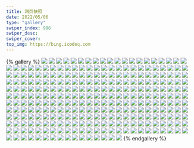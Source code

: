 ```yaml
---
title: 网页快照
date: 2022/05/06 
type: "gallery" 
swiper_index: 996
swiper_desc: 
swiper_cover: 
top_img: https://bing.icodeq.com 
---
```


{% gallery %}
![](https://alist.learnonly.xyz/d/!网页快照/read.learnonly.xyz/2022-11-10_21-59-09.png)
![](https://alist.learnonly.xyz/d/!网页快照/read.learnonly.xyz/2022-11-12_02-49-02.png)
![](https://alist.learnonly.xyz/d/!网页快照/read.learnonly.xyz/2022-11-12_21-58-44.png)
![](https://alist.learnonly.xyz/d/!网页快照/read.learnonly.xyz/2022-11-11_21-58-23.png)
![](https://alist.learnonly.xyz/d/!网页快照/read.learnonly.xyz/2022-11-11_09-58-41.png)
![](https://alist.learnonly.xyz/d/!网页快照/read.learnonly.xyz/2022-11-11_13-33-58.png)
![](https://alist.learnonly.xyz/d/!网页快照/read.learnonly.xyz/2022-11-10_07-01-33.png)
![](https://alist.learnonly.xyz/d/!网页快照/read.learnonly.xyz/2022-11-12_13-20-18.png)
![](https://alist.learnonly.xyz/d/!网页快照/read.learnonly.xyz/2022-11-11_04-23-26.png)
![](https://alist.learnonly.xyz/d/!网页快照/read.learnonly.xyz/2022-11-12_15-58-39.png)
![](https://alist.learnonly.xyz/d/!网页快照/read.learnonly.xyz/2022-11-10_09-58-19.png)
![](https://alist.learnonly.xyz/d/!网页快照/read.learnonly.xyz/2022-11-10_13-42-35.png)
![](https://alist.learnonly.xyz/d/!网页快照/read.learnonly.xyz/2022-11-10_02-55-05.png)
![](https://alist.learnonly.xyz/d/!网页快照/read.learnonly.xyz/2022-11-10_04-31-18.png)
![](https://alist.learnonly.xyz/d/!网页快照/read.learnonly.xyz/2022-11-10_15-58-55.png)
![](https://alist.learnonly.xyz/d/!网页快照/read.learnonly.xyz/2022-11-12_04-19-35.png)
![](https://alist.learnonly.xyz/d/!网页快照/read.learnonly.xyz/2022-11-12_06-59-54.png)
![](https://alist.learnonly.xyz/d/!网页快照/read.learnonly.xyz/2022-11-12_09-58-24.png)
![](https://alist.learnonly.xyz/d/!网页快照/read.learnonly.xyz/2022-11-11_19-01-42.png)
![](https://alist.learnonly.xyz/d/!网页快照/read.learnonly.xyz/2022-11-11_16-00-25.png)
![](https://alist.learnonly.xyz/d/!网页快照/read.learnonly.xyz/2022-11-12_18-59-05.png)
![](https://alist.learnonly.xyz/d/!网页快照/read.learnonly.xyz/2022-11-11_02-54-54.png)
![](https://alist.learnonly.xyz/d/!网页快照/img.pighog.repl.co/2022-11-11_15-56-37.png)
![](https://alist.learnonly.xyz/d/!网页快照/img.pighog.repl.co/2022-11-12_18-56-28.png)
![](https://alist.learnonly.xyz/d/!网页快照/img.pighog.repl.co/2022-11-12_13-17-27.png)
![](https://alist.learnonly.xyz/d/!网页快照/img.pighog.repl.co/2022-11-10_02-52-32.png)
![](https://alist.learnonly.xyz/d/!网页快照/img.pighog.repl.co/2022-11-11_18-59-27.png)
![](https://alist.learnonly.xyz/d/!网页快照/img.pighog.repl.co/2022-11-11_13-32-03.png)
![](https://alist.learnonly.xyz/d/!网页快照/img.pighog.repl.co/2022-11-10_13-39-40.png)
![](https://alist.learnonly.xyz/d/!网页快照/img.pighog.repl.co/2022-11-11_09-56-28.png)
![](https://alist.learnonly.xyz/d/!网页快照/img.pighog.repl.co/2022-11-11_04-21-25.png)
![](https://alist.learnonly.xyz/d/!网页快照/img.pighog.repl.co/2022-11-12_02-46-21.png)
![](https://alist.learnonly.xyz/d/!网页快照/img.pighog.repl.co/2022-11-10_21-56-24.png)
![](https://alist.learnonly.xyz/d/!网页快照/img.pighog.repl.co/2022-11-12_09-56-16.png)
![](https://alist.learnonly.xyz/d/!网页快照/img.pighog.repl.co/2022-11-12_04-17-28.png)
![](https://alist.learnonly.xyz/d/!网页快照/img.pighog.repl.co/2022-11-10_06-59-04.png)
![](https://alist.learnonly.xyz/d/!网页快照/img.pighog.repl.co/2022-11-12_15-56-08.png)
![](https://alist.learnonly.xyz/d/!网页快照/img.pighog.repl.co/2022-11-11_02-52-35.png)
![](https://alist.learnonly.xyz/d/!网页快照/img.pighog.repl.co/2022-11-10_15-56-07.png)
![](https://alist.learnonly.xyz/d/!网页快照/img.pighog.repl.co/2022-11-12_21-56-31.png)
![](https://alist.learnonly.xyz/d/!网页快照/img.pighog.repl.co/2022-11-12_06-57-37.png)
![](https://alist.learnonly.xyz/d/!网页快照/img.pighog.repl.co/2022-11-10_04-29-04.png)
![](https://alist.learnonly.xyz/d/!网页快照/img.pighog.repl.co/2022-11-11_21-56-04.png)
![](https://alist.learnonly.xyz/d/!网页快照/img.pighog.repl.co/2022-11-10_09-56-06.png)
![](https://alist.learnonly.xyz/d/!网页快照/blog.learnonly.xyz/2022-11-10_06-58-46.png)
![](https://alist.learnonly.xyz/d/!网页快照/blog.learnonly.xyz/2022-11-10_09-55-44.png)
![](https://alist.learnonly.xyz/d/!网页快照/blog.learnonly.xyz/2022-11-11_18-59-10.png)
![](https://alist.learnonly.xyz/d/!网页快照/blog.learnonly.xyz/2022-11-11_13-31-46.png)
![](https://alist.learnonly.xyz/d/!网页快照/blog.learnonly.xyz/2022-11-12_06-57-20.png)
![](https://alist.learnonly.xyz/d/!网页快照/blog.learnonly.xyz/2022-11-10_04-25-47.png)
![](https://alist.learnonly.xyz/d/!网页快照/blog.learnonly.xyz/2022-11-10_02-52-10.png)
![](https://alist.learnonly.xyz/d/!网页快照/blog.learnonly.xyz/2022-11-10_21-56-07.png)
![](https://alist.learnonly.xyz/d/!网页快照/blog.learnonly.xyz/2022-11-12_15-55-47.png)
![](https://alist.learnonly.xyz/d/!网页快照/blog.learnonly.xyz/2022-11-12_02-46-04.png)
![](https://alist.learnonly.xyz/d/!网页快照/blog.learnonly.xyz/2022-11-12_09-55-59.png)
![](https://alist.learnonly.xyz/d/!网页快照/blog.learnonly.xyz/2022-11-10_15-55-49.png)
![](https://alist.learnonly.xyz/d/!网页快照/blog.learnonly.xyz/2022-11-12_21-56-12.png)
![](https://alist.learnonly.xyz/d/!网页快照/blog.learnonly.xyz/2022-11-12_04-17-11.png)
![](https://alist.learnonly.xyz/d/!网页快照/blog.learnonly.xyz/2022-11-12_13-17-09.png)
![](https://alist.learnonly.xyz/d/!网页快照/blog.learnonly.xyz/2022-11-12_18-56-11.png)
![](https://alist.learnonly.xyz/d/!网页快照/blog.learnonly.xyz/2022-11-11_09-56-11.png)
![](https://alist.learnonly.xyz/d/!网页快照/blog.learnonly.xyz/2022-11-10_13-39-22.png)
![](https://alist.learnonly.xyz/d/!网页快照/blog.learnonly.xyz/2022-11-11_02-52-19.png)
![](https://alist.learnonly.xyz/d/!网页快照/blog.learnonly.xyz/2022-11-11_04-21-06.png)
![](https://alist.learnonly.xyz/d/!网页快照/blog.learnonly.xyz/2022-11-11_21-55-47.png)
![](https://alist.learnonly.xyz/d/!网页快照/blog.learnonly.xyz/2022-11-11_15-56-20.png)
![](https://alist.learnonly.xyz/d/!网页快照/uptime.pighog.repl.co/2022-11-11_04-22-14.png)
![](https://alist.learnonly.xyz/d/!网页快照/uptime.pighog.repl.co/2022-11-10_04-29-58.png)
![](https://alist.learnonly.xyz/d/!网页快照/uptime.pighog.repl.co/2022-11-10_02-53-55.png)
![](https://alist.learnonly.xyz/d/!网页快照/uptime.pighog.repl.co/2022-11-10_15-57-20.png)
![](https://alist.learnonly.xyz/d/!网页快照/uptime.pighog.repl.co/2022-11-12_04-18-22.png)
![](https://alist.learnonly.xyz/d/!网页快照/uptime.pighog.repl.co/2022-11-11_09-57-28.png)
![](https://alist.learnonly.xyz/d/!网页快照/uptime.pighog.repl.co/2022-11-10_21-57-47.png)
![](https://alist.learnonly.xyz/d/!网页快照/uptime.pighog.repl.co/2022-11-10_09-57-04.png)
![](https://alist.learnonly.xyz/d/!网页快照/uptime.pighog.repl.co/2022-11-12_13-19-02.png)
![](https://alist.learnonly.xyz/d/!网页快照/uptime.pighog.repl.co/2022-11-11_13-32-53.png)
![](https://alist.learnonly.xyz/d/!网页快照/uptime.pighog.repl.co/2022-11-10_13-41-20.png)
![](https://alist.learnonly.xyz/d/!网页快照/uptime.pighog.repl.co/2022-11-11_21-57-03.png)
![](https://alist.learnonly.xyz/d/!网页快照/uptime.pighog.repl.co/2022-11-10_07-00-10.png)
![](https://alist.learnonly.xyz/d/!网页快照/uptime.pighog.repl.co/2022-11-12_15-57-14.png)
![](https://alist.learnonly.xyz/d/!网页快照/uptime.pighog.repl.co/2022-11-11_19-00-25.png)
![](https://alist.learnonly.xyz/d/!网页快照/uptime.pighog.repl.co/2022-11-12_02-47-07.png)
![](https://alist.learnonly.xyz/d/!网页快照/uptime.pighog.repl.co/2022-11-11_02-53-40.png)
![](https://alist.learnonly.xyz/d/!网页快照/uptime.pighog.repl.co/2022-11-11_15-59-10.png)
![](https://alist.learnonly.xyz/d/!网页快照/uptime.pighog.repl.co/2022-11-12_09-57-17.png)
![](https://alist.learnonly.xyz/d/!网页快照/uptime.pighog.repl.co/2022-11-12_06-58-53.png)
![](https://alist.learnonly.xyz/d/!网页快照/uptime.pighog.repl.co/2022-11-12_21-57-24.png)
![](https://alist.learnonly.xyz/d/!网页快照/uptime.pighog.repl.co/2022-11-12_18-57-22.png)
![](https://alist.learnonly.xyz/d/!网页快照/pighog.vercel.app/2022-11-10_09-55-57.png)
![](https://alist.learnonly.xyz/d/!网页快照/pighog.vercel.app/2022-11-10_06-58-54.png)
![](https://alist.learnonly.xyz/d/!网页快照/pighog.vercel.app/2022-11-12_04-17-19.png)
![](https://alist.learnonly.xyz/d/!网页快照/pighog.vercel.app/2022-11-11_18-59-18.png)
![](https://alist.learnonly.xyz/d/!网页快照/pighog.vercel.app/2022-11-12_06-57-27.png)
![](https://alist.learnonly.xyz/d/!网页快照/pighog.vercel.app/2022-11-10_21-56-14.png)
![](https://alist.learnonly.xyz/d/!网页快照/pighog.vercel.app/2022-11-12_13-17-17.png)
![](https://alist.learnonly.xyz/d/!网页快照/pighog.vercel.app/2022-11-11_21-55-55.png)
![](https://alist.learnonly.xyz/d/!网页快照/pighog.vercel.app/2022-11-11_13-31-53.png)
![](https://alist.learnonly.xyz/d/!网页快照/pighog.vercel.app/2022-11-12_18-56-18.png)
![](https://alist.learnonly.xyz/d/!网页快照/pighog.vercel.app/2022-11-10_02-52-17.png)
![](https://alist.learnonly.xyz/d/!网页快照/pighog.vercel.app/2022-11-11_02-52-26.png)
![](https://alist.learnonly.xyz/d/!网页快照/pighog.vercel.app/2022-11-11_09-56-18.png)
![](https://alist.learnonly.xyz/d/!网页快照/pighog.vercel.app/2022-11-10_13-39-30.png)
![](https://alist.learnonly.xyz/d/!网页快照/pighog.vercel.app/2022-11-12_09-56-06.png)
![](https://alist.learnonly.xyz/d/!网页快照/pighog.vercel.app/2022-11-11_15-56-28.png)
![](https://alist.learnonly.xyz/d/!网页快照/pighog.vercel.app/2022-11-12_02-46-12.png)
![](https://alist.learnonly.xyz/d/!网页快照/pighog.vercel.app/2022-11-12_15-55-54.png)
![](https://alist.learnonly.xyz/d/!网页快照/pighog.vercel.app/2022-11-10_04-25-56.png)
![](https://alist.learnonly.xyz/d/!网页快照/pighog.vercel.app/2022-11-11_04-21-15.png)
![](https://alist.learnonly.xyz/d/!网页快照/pighog.vercel.app/2022-11-10_15-55-58.png)
![](https://alist.learnonly.xyz/d/!网页快照/pighog.vercel.app/2022-11-12_21-56-19.png)
![](https://alist.learnonly.xyz/d/!网页快照/alist.learnonly.xyz/2022-11-10_06-58-26.png)
![](https://alist.learnonly.xyz/d/!网页快照/alist.learnonly.xyz/2022-11-12_06-57-00.png)
![](https://alist.learnonly.xyz/d/!网页快照/alist.learnonly.xyz/2022-11-11_18-58-50.png)
![](https://alist.learnonly.xyz/d/!网页快照/alist.learnonly.xyz/2022-11-10_21-55-48.png)
![](https://alist.learnonly.xyz/d/!网页快照/alist.learnonly.xyz/2022-11-10_04-25-23.png)
![](https://alist.learnonly.xyz/d/!网页快照/alist.learnonly.xyz/2022-11-11_15-55-58.png)
![](https://alist.learnonly.xyz/d/!网页快照/alist.learnonly.xyz/2022-11-12_09-55-39.png)
![](https://alist.learnonly.xyz/d/!网页快照/alist.learnonly.xyz/2022-11-12_04-16-52.png)
![](https://alist.learnonly.xyz/d/!网页快照/alist.learnonly.xyz/2022-11-10_09-55-25.png)
![](https://alist.learnonly.xyz/d/!网页快照/alist.learnonly.xyz/2022-11-11_02-51-59.png)
![](https://alist.learnonly.xyz/d/!网页快照/alist.learnonly.xyz/2022-11-10_02-51-49.png)
![](https://alist.learnonly.xyz/d/!网页快照/alist.learnonly.xyz/2022-11-10_15-55-29.png)
![](https://alist.learnonly.xyz/d/!网页快照/alist.learnonly.xyz/2022-11-12_15-55-28.png)
![](https://alist.learnonly.xyz/d/!网页快照/alist.learnonly.xyz/2022-11-12_18-55-51.png)
![](https://alist.learnonly.xyz/d/!网页快照/alist.learnonly.xyz/2022-11-11_21-55-27.png)
![](https://alist.learnonly.xyz/d/!网页快照/alist.learnonly.xyz/2022-11-11_09-55-51.png)
![](https://alist.learnonly.xyz/d/!网页快照/alist.learnonly.xyz/2022-11-12_21-55-52.png)
![](https://alist.learnonly.xyz/d/!网页快照/alist.learnonly.xyz/2022-11-11_04-20-46.png)
![](https://alist.learnonly.xyz/d/!网页快照/alist.learnonly.xyz/2022-11-10_13-39-03.png)
![](https://alist.learnonly.xyz/d/!网页快照/alist.learnonly.xyz/2022-11-12_02-45-46.png)
![](https://alist.learnonly.xyz/d/!网页快照/alist.learnonly.xyz/2022-11-12_13-16-48.png)
![](https://alist.learnonly.xyz/d/!网页快照/alist.learnonly.xyz/2022-11-11_13-31-28.png)
![](https://alist.learnonly.xyz/d/!网页快照/news.pigp.repl.co/2022-11-11_21-56-55.png)
![](https://alist.learnonly.xyz/d/!网页快照/news.pigp.repl.co/2022-11-11_04-22-07.png)
![](https://alist.learnonly.xyz/d/!网页快照/news.pigp.repl.co/2022-11-12_04-18-14.png)
![](https://alist.learnonly.xyz/d/!网页快照/news.pigp.repl.co/2022-11-10_04-29-50.png)
![](https://alist.learnonly.xyz/d/!网页快照/news.pigp.repl.co/2022-11-12_02-46-59.png)
![](https://alist.learnonly.xyz/d/!网页快照/news.pigp.repl.co/2022-11-12_09-57-09.png)
![](https://alist.learnonly.xyz/d/!网页快照/news.pigp.repl.co/2022-11-10_15-57-12.png)
![](https://alist.learnonly.xyz/d/!网页快照/news.pigp.repl.co/2022-11-10_07-00-03.png)
![](https://alist.learnonly.xyz/d/!网页快照/news.pigp.repl.co/2022-11-10_21-57-39.png)
![](https://alist.learnonly.xyz/d/!网页快照/news.pigp.repl.co/2022-11-11_15-59-02.png)
![](https://alist.learnonly.xyz/d/!网页快照/news.pigp.repl.co/2022-11-10_13-41-13.png)
![](https://alist.learnonly.xyz/d/!网页快照/news.pigp.repl.co/2022-11-12_15-57-07.png)
![](https://alist.learnonly.xyz/d/!网页快照/news.pigp.repl.co/2022-11-12_06-58-46.png)
![](https://alist.learnonly.xyz/d/!网页快照/news.pigp.repl.co/2022-11-12_18-57-15.png)
![](https://alist.learnonly.xyz/d/!网页快照/news.pigp.repl.co/2022-11-11_13-32-46.png)
![](https://alist.learnonly.xyz/d/!网页快照/news.pigp.repl.co/2022-11-10_09-56-56.png)
![](https://alist.learnonly.xyz/d/!网页快照/news.pigp.repl.co/2022-11-11_02-53-32.png)
![](https://alist.learnonly.xyz/d/!网页快照/news.pigp.repl.co/2022-11-11_09-57-19.png)
![](https://alist.learnonly.xyz/d/!网页快照/news.pigp.repl.co/2022-11-12_21-57-16.png)
![](https://alist.learnonly.xyz/d/!网页快照/news.pigp.repl.co/2022-11-11_19-00-17.png)
![](https://alist.learnonly.xyz/d/!网页快照/news.pigp.repl.co/2022-11-10_02-53-48.png)
![](https://alist.learnonly.xyz/d/!网页快照/news.pigp.repl.co/2022-11-12_13-18-54.png)
![](https://alist.learnonly.xyz/d/!网页快照/time.piged.repl.co/2022-11-12_18-57-29.png)
![](https://alist.learnonly.xyz/d/!网页快照/time.piged.repl.co/2022-11-11_19-00-33.png)
![](https://alist.learnonly.xyz/d/!网页快照/time.piged.repl.co/2022-11-10_04-30-06.png)
![](https://alist.learnonly.xyz/d/!网页快照/time.piged.repl.co/2022-11-12_04-18-29.png)
![](https://alist.learnonly.xyz/d/!网页快照/time.piged.repl.co/2022-11-12_21-57-45.png)
![](https://alist.learnonly.xyz/d/!网页快照/time.piged.repl.co/2022-11-12_06-59-00.png)
![](https://alist.learnonly.xyz/d/!网页快照/time.piged.repl.co/2022-11-10_15-57-28.png)
![](https://alist.learnonly.xyz/d/!网页快照/time.piged.repl.co/2022-11-11_15-59-17.png)
![](https://alist.learnonly.xyz/d/!网页快照/time.piged.repl.co/2022-11-11_13-33-01.png)
![](https://alist.learnonly.xyz/d/!网页快照/time.piged.repl.co/2022-11-10_13-41-27.png)
![](https://alist.learnonly.xyz/d/!网页快照/time.piged.repl.co/2022-11-10_02-54-02.png)
![](https://alist.learnonly.xyz/d/!网页快照/time.piged.repl.co/2022-11-12_09-57-24.png)
![](https://alist.learnonly.xyz/d/!网页快照/time.piged.repl.co/2022-11-10_07-00-19.png)
![](https://alist.learnonly.xyz/d/!网页快照/time.piged.repl.co/2022-11-11_21-57-10.png)
![](https://alist.learnonly.xyz/d/!网页快照/time.piged.repl.co/2022-11-12_15-57-21.png)
![](https://alist.learnonly.xyz/d/!网页快照/time.piged.repl.co/2022-11-11_09-57-35.png)
![](https://alist.learnonly.xyz/d/!网页快照/time.piged.repl.co/2022-11-12_13-19-10.png)
![](https://alist.learnonly.xyz/d/!网页快照/time.piged.repl.co/2022-11-11_02-53-47.png)
![](https://alist.learnonly.xyz/d/!网页快照/time.piged.repl.co/2022-11-10_21-57-54.png)
![](https://alist.learnonly.xyz/d/!网页快照/time.piged.repl.co/2022-11-12_02-47-14.png)
![](https://alist.learnonly.xyz/d/!网页快照/time.piged.repl.co/2022-11-11_04-22-23.png)
![](https://alist.learnonly.xyz/d/!网页快照/time.piged.repl.co/2022-11-10_09-57-12.png)
![](https://alist.learnonly.xyz/d/!网页快照/docs.learnonly.xyz/2022-11-11_21-58-39.png)
![](https://alist.learnonly.xyz/d/!网页快照/docs.learnonly.xyz/2022-11-12_09-58-46.png)
![](https://alist.learnonly.xyz/d/!网页快照/docs.learnonly.xyz/2022-11-12_15-58-52.png)
![](https://alist.learnonly.xyz/d/!网页快照/docs.learnonly.xyz/2022-11-10_21-59-20.png)
![](https://alist.learnonly.xyz/d/!网页快照/docs.learnonly.xyz/2022-11-11_13-34-09.png)
![](https://alist.learnonly.xyz/d/!网页快照/docs.learnonly.xyz/2022-11-12_13-20-33.png)
![](https://alist.learnonly.xyz/d/!网页快照/docs.learnonly.xyz/2022-11-12_04-19-54.png)
![](https://alist.learnonly.xyz/d/!网页快照/docs.learnonly.xyz/2022-11-12_18-59-47.png)
![](https://alist.learnonly.xyz/d/!网页快照/docs.learnonly.xyz/2022-11-10_04-31-37.png)
![](https://alist.learnonly.xyz/d/!网页快照/docs.learnonly.xyz/2022-11-12_07-00-14.png)
![](https://alist.learnonly.xyz/d/!网页快照/docs.learnonly.xyz/2022-11-10_13-42-50.png)
![](https://alist.learnonly.xyz/d/!网页快照/docs.learnonly.xyz/2022-11-11_16-00-37.png)
![](https://alist.learnonly.xyz/d/!网页快照/docs.learnonly.xyz/2022-11-10_15-59-13.png)
![](https://alist.learnonly.xyz/d/!网页快照/docs.learnonly.xyz/2022-11-10_09-58-33.png)
![](https://alist.learnonly.xyz/d/!网页快照/docs.learnonly.xyz/2022-11-12_21-58-58.png)
![](https://alist.learnonly.xyz/d/!网页快照/docs.learnonly.xyz/2022-11-11_09-58-54.png)
![](https://alist.learnonly.xyz/d/!网页快照/docs.learnonly.xyz/2022-11-10_07-01-53.png)
![](https://alist.learnonly.xyz/d/!网页快照/docs.learnonly.xyz/2022-11-11_02-55-16.png)
![](https://alist.learnonly.xyz/d/!网页快照/docs.learnonly.xyz/2022-11-10_02-55-18.png)
![](https://alist.learnonly.xyz/d/!网页快照/docs.learnonly.xyz/2022-11-12_02-49-15.png)
![](https://alist.learnonly.xyz/d/!网页快照/docs.learnonly.xyz/2022-11-11_19-02-04.png)
![](https://alist.learnonly.xyz/d/!网页快照/docs.learnonly.xyz/2022-11-11_04-23-38.png)
![](https://alist.learnonly.xyz/d/!网页快照/space.bilibili.com/2022-11-10_04-25-38.png)
![](https://alist.learnonly.xyz/d/!网页快照/space.bilibili.com/2022-11-11_18-59-01.png)
![](https://alist.learnonly.xyz/d/!网页快照/space.bilibili.com/2022-11-12_15-55-38.png)
![](https://alist.learnonly.xyz/d/!网页快照/space.bilibili.com/2022-11-10_15-55-40.png)
![](https://alist.learnonly.xyz/d/!网页快照/space.bilibili.com/2022-11-12_04-17-02.png)
![](https://alist.learnonly.xyz/d/!网页快照/space.bilibili.com/2022-11-10_21-55-58.png)
![](https://alist.learnonly.xyz/d/!网页快照/space.bilibili.com/2022-11-12_06-57-12.png)
![](https://alist.learnonly.xyz/d/!网页快照/space.bilibili.com/2022-11-11_13-31-37.png)
![](https://alist.learnonly.xyz/d/!网页快照/space.bilibili.com/2022-11-11_15-56-11.png)
![](https://alist.learnonly.xyz/d/!网页快照/space.bilibili.com/2022-11-12_18-56-03.png)
![](https://alist.learnonly.xyz/d/!网页快照/space.bilibili.com/2022-11-10_06-58-37.png)
![](https://alist.learnonly.xyz/d/!网页快照/space.bilibili.com/2022-11-11_02-52-09.png)
![](https://alist.learnonly.xyz/d/!网页快照/space.bilibili.com/2022-11-11_04-20-57.png)
![](https://alist.learnonly.xyz/d/!网页快照/space.bilibili.com/2022-11-11_09-56-01.png)
![](https://alist.learnonly.xyz/d/!网页快照/space.bilibili.com/2022-11-10_09-55-35.png)
![](https://alist.learnonly.xyz/d/!网页快照/space.bilibili.com/2022-11-10_13-39-14.png)
![](https://alist.learnonly.xyz/d/!网页快照/space.bilibili.com/2022-11-12_02-45-56.png)
![](https://alist.learnonly.xyz/d/!网页快照/space.bilibili.com/2022-11-12_21-56-02.png)
![](https://alist.learnonly.xyz/d/!网页快照/space.bilibili.com/2022-11-11_21-55-37.png)
![](https://alist.learnonly.xyz/d/!网页快照/space.bilibili.com/2022-11-12_09-55-50.png)
![](https://alist.learnonly.xyz/d/!网页快照/space.bilibili.com/2022-11-12_13-16-59.png)
![](https://alist.learnonly.xyz/d/!网页快照/space.bilibili.com/2022-11-10_02-52-01.png)
![](https://alist.learnonly.xyz/d/!网页快照/todo.learnonly.xyz/2022-11-12_07-00-34.png)
![](https://alist.learnonly.xyz/d/!网页快照/todo.learnonly.xyz/2022-11-11_21-59-04.png)
![](https://alist.learnonly.xyz/d/!网页快照/todo.learnonly.xyz/2022-11-10_13-43-05.png)
![](https://alist.learnonly.xyz/d/!网页快照/todo.learnonly.xyz/2022-11-10_02-55-40.png)
![](https://alist.learnonly.xyz/d/!网页快照/todo.learnonly.xyz/2022-11-10_15-59-33.png)
![](https://alist.learnonly.xyz/d/!网页快照/todo.learnonly.xyz/2022-11-12_15-59-18.png)
![](https://alist.learnonly.xyz/d/!网页快照/todo.learnonly.xyz/2022-11-10_04-31-51.png)
![](https://alist.learnonly.xyz/d/!网页快照/todo.learnonly.xyz/2022-11-11_16-00-56.png)
![](https://alist.learnonly.xyz/d/!网页快照/todo.learnonly.xyz/2022-11-11_21-58-55.png)
![](https://alist.learnonly.xyz/d/!网页快照/todo.learnonly.xyz/2022-11-11_04-23-59.png)
![](https://alist.learnonly.xyz/d/!网页快照/todo.learnonly.xyz/2022-11-10_13-44-51.png)
![](https://alist.learnonly.xyz/d/!网页快照/todo.learnonly.xyz/2022-11-10_07-02-32.png)
![](https://alist.learnonly.xyz/d/!网页快照/todo.learnonly.xyz/2022-11-11_04-24-07.png)
![](https://alist.learnonly.xyz/d/!网页快照/todo.learnonly.xyz/2022-11-11_13-34-32.png)
![](https://alist.learnonly.xyz/d/!网页快照/todo.learnonly.xyz/2022-11-10_02-55-47.png)
![](https://alist.learnonly.xyz/d/!网页快照/todo.learnonly.xyz/2022-11-12_21-59-22.png)
![](https://alist.learnonly.xyz/d/!网页快照/todo.learnonly.xyz/2022-11-11_09-59-12.png)
![](https://alist.learnonly.xyz/d/!网页快照/todo.learnonly.xyz/2022-11-12_02-49-36.png)
![](https://alist.learnonly.xyz/d/!网页快照/todo.learnonly.xyz/2022-11-12_04-20-08.png)
![](https://alist.learnonly.xyz/d/!网页快照/todo.learnonly.xyz/2022-11-12_21-59-13.png)
![](https://alist.learnonly.xyz/d/!网页快照/todo.learnonly.xyz/2022-11-10_15-59-41.png)
![](https://alist.learnonly.xyz/d/!网页快照/todo.learnonly.xyz/2022-11-11_02-55-44.png)
![](https://alist.learnonly.xyz/d/!网页快照/todo.learnonly.xyz/2022-11-10_04-32-00.png)
![](https://alist.learnonly.xyz/d/!网页快照/todo.learnonly.xyz/2022-11-12_19-00-14.png)
![](https://alist.learnonly.xyz/d/!网页快照/todo.learnonly.xyz/2022-11-12_13-21-11.png)
![](https://alist.learnonly.xyz/d/!网页快照/todo.learnonly.xyz/2022-11-12_15-59-09.png)
![](https://alist.learnonly.xyz/d/!网页快照/todo.learnonly.xyz/2022-11-10_21-59-37.png)
![](https://alist.learnonly.xyz/d/!网页快照/todo.learnonly.xyz/2022-11-12_09-59-21.png)
![](https://alist.learnonly.xyz/d/!网页快照/todo.learnonly.xyz/2022-11-11_13-34-23.png)
![](https://alist.learnonly.xyz/d/!网页快照/todo.learnonly.xyz/2022-11-12_04-20-16.png)
![](https://alist.learnonly.xyz/d/!网页快照/todo.learnonly.xyz/2022-11-11_02-55-51.png)
![](https://alist.learnonly.xyz/d/!网页快照/todo.learnonly.xyz/2022-11-11_09-59-19.png)
![](https://alist.learnonly.xyz/d/!网页快照/todo.learnonly.xyz/2022-11-10_07-02-24.png)
![](https://alist.learnonly.xyz/d/!网页快照/todo.learnonly.xyz/2022-11-12_09-59-30.png)
![](https://alist.learnonly.xyz/d/!网页快照/todo.learnonly.xyz/2022-11-12_19-00-06.png)
![](https://alist.learnonly.xyz/d/!网页快照/todo.learnonly.xyz/2022-11-10_09-59-00.png)
![](https://alist.learnonly.xyz/d/!网页快照/todo.learnonly.xyz/2022-11-10_09-58-53.png)
![](https://alist.learnonly.xyz/d/!网页快照/todo.learnonly.xyz/2022-11-11_19-02-25.png)
![](https://alist.learnonly.xyz/d/!网页快照/todo.learnonly.xyz/2022-11-12_07-00-27.png)
![](https://alist.learnonly.xyz/d/!网页快照/todo.learnonly.xyz/2022-11-11_19-02-17.png)
![](https://alist.learnonly.xyz/d/!网页快照/todo.learnonly.xyz/2022-11-10_21-59-47.png)
![](https://alist.learnonly.xyz/d/!网页快照/todo.learnonly.xyz/2022-11-12_13-21-03.png)
![](https://alist.learnonly.xyz/d/!网页快照/todo.learnonly.xyz/2022-11-12_02-49-43.png)
![](https://alist.learnonly.xyz/d/!网页快照/todo.learnonly.xyz/2022-11-11_16-01-03.png)
![](https://alist.learnonly.xyz/d/!网页快照/vercel.pighog.repl.co/2022-11-12_21-56-38.png)
![](https://alist.learnonly.xyz/d/!网页快照/vercel.pighog.repl.co/2022-11-10_21-56-31.png)
![](https://alist.learnonly.xyz/d/!网页快照/vercel.pighog.repl.co/2022-11-12_04-17-35.png)
![](https://alist.learnonly.xyz/d/!网页快照/vercel.pighog.repl.co/2022-11-11_13-32-09.png)
![](https://alist.learnonly.xyz/d/!网页快照/vercel.pighog.repl.co/2022-11-11_04-21-32.png)
![](https://alist.learnonly.xyz/d/!网页快照/vercel.pighog.repl.co/2022-11-10_06-59-11.png)
![](https://alist.learnonly.xyz/d/!网页快照/vercel.pighog.repl.co/2022-11-11_18-59-34.png)
![](https://alist.learnonly.xyz/d/!网页快照/vercel.pighog.repl.co/2022-11-10_13-39-47.png)
![](https://alist.learnonly.xyz/d/!网页快照/vercel.pighog.repl.co/2022-11-12_09-56-23.png)
![](https://alist.learnonly.xyz/d/!网页快照/vercel.pighog.repl.co/2022-11-12_06-57-43.png)
![](https://alist.learnonly.xyz/d/!网页快照/vercel.pighog.repl.co/2022-11-10_09-56-13.png)
![](https://alist.learnonly.xyz/d/!网页快照/vercel.pighog.repl.co/2022-11-11_21-56-11.png)
![](https://alist.learnonly.xyz/d/!网页快照/vercel.pighog.repl.co/2022-11-12_13-17-34.png)
![](https://alist.learnonly.xyz/d/!网页快照/vercel.pighog.repl.co/2022-11-12_18-56-34.png)
![](https://alist.learnonly.xyz/d/!网页快照/vercel.pighog.repl.co/2022-11-12_15-56-15.png)
![](https://alist.learnonly.xyz/d/!网页快照/vercel.pighog.repl.co/2022-11-10_04-29-11.png)
![](https://alist.learnonly.xyz/d/!网页快照/vercel.pighog.repl.co/2022-11-11_09-56-34.png)
![](https://alist.learnonly.xyz/d/!网页快照/vercel.pighog.repl.co/2022-11-10_02-52-39.png)
![](https://alist.learnonly.xyz/d/!网页快照/vercel.pighog.repl.co/2022-11-11_15-56-44.png)
![](https://alist.learnonly.xyz/d/!网页快照/vercel.pighog.repl.co/2022-11-12_02-46-28.png)
![](https://alist.learnonly.xyz/d/!网页快照/vercel.pighog.repl.co/2022-11-11_02-52-42.png)
![](https://alist.learnonly.xyz/d/!网页快照/vercel.pighog.repl.co/2022-11-10_15-56-14.png)
{% endgallery %}
